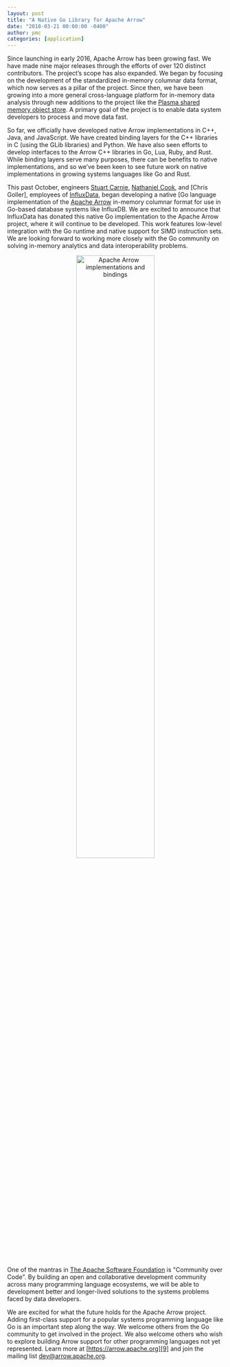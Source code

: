 ```yaml
---
layout: post
title: "A Native Go Library for Apache Arrow"
date: "2018-03-21 00:00:00 -0400"
author: pmc
categories: [application]
---
```

<!--
{% comment %}
Licensed to the Apache Software Foundation (ASF) under one or more
contributor license agreements.  See the NOTICE file distributed with
this work for additional information regarding copyright ownership.
The ASF licenses this file to you under the Apache License, Version 2.0
(the "License"); you may not use this file except in compliance with
the License.  You may obtain a copy of the License at

http://www.apache.org/licenses/LICENSE-2.0

Unless required by applicable law or agreed to in writing, software
distributed under the License is distributed on an "AS IS" BASIS,
WITHOUT WARRANTIES OR CONDITIONS OF ANY KIND, either express or implied.
See the License for the specific language governing permissions and
limitations under the License.
{% endcomment %}
-->

Since launching in early 2016, Apache Arrow has been growing fast. We have made
nine major releases through the efforts of over 120 distinct contributors. The
project’s scope has also expanded. We began by focusing on the development of
the standardized in-memory columnar data format, which now serves as a pillar
of the project. Since then, we have been growing into a more general
cross-language platform for in-memory data analysis through new additions to
the project like the [Plasma shared memory object store][1]. A primary goal of
the project is to enable data system developers to process and move data fast.

So far, we officially have developed native Arrow implementations in C++, Java,
and JavaScript. We have created binding layers for the C++ libraries in C
(using the GLib libraries) and Python. We have also seen efforts to develop
interfaces to the Arrow C++ libraries in Go, Lua, Ruby, and Rust. While binding
layers serve many purposes, there can be benefits to native implementations,
and so we’ve been keen to see future work on native implementations in growing
systems languages like Go and Rust.

This past October, engineers [Stuart Carnie][2], [Nathaniel Cook][3], and
[Chris Goller], employees of [InfluxData][5], began developing a native [Go
language implementation of the [Apache Arrow][6] in-memory columnar format for
use in Go-based database systems like InfluxDB. We are excited to announce that
InfluxData has donated this native Go implementation to the Apache Arrow
project, where it will continue to be developed. This work features low-level
integration with the Go runtime and native support for SIMD instruction
sets. We are looking forward to working more closely with the Go community on
solving in-memory analytics and data interoperability problems.

<div align="center">
<img src="{{ site.base-url }}/img/native_go_implementation.png"
     alt="Apache Arrow implementations and bindings"
     width="60%" class="img-responsive">
</div>

One of the mantras in [The Apache Software Foundation][7] is "Community over
Code". By building an open and collaborative development community across many
programming language ecosystems, we will be able to development better and
longer-lived solutions to the systems problems faced by data developers.

We are excited for what the future holds for the Apache Arrow project. Adding
first-class support for a popular systems programming language like Go is an
important step along the way. We welcome others from the Go community to get
involved in the project. We also welcome others who wish to explore building
Arrow support for other programming languages not yet represented. Learn more
at [https://arrow.apache.org][9] and join the mailing list
[dev@arrow.apache.org][8].

[1]: http://arrow.apache.org/blog/2017/08/16/0.6.0-release/
[2]: https://github.com/stuartcarnie
[3]: https://github.com/nathanielc
[4]: https://github.com/goller
[5]: https://influxdata.com
[6]: https://github.com/influxdata/arrow
[7]: https://www.apache.org
[8]: https://lists.apache.org/list.html?dev@arrow.apache.org
[9]: https://arrow.apache.org